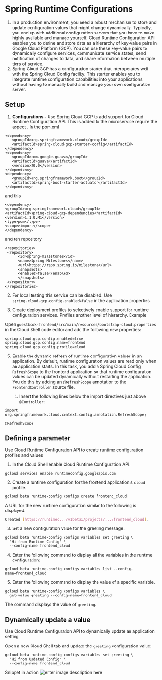 # Spring Runtime Configurations

1. In a production environment, you need a robust mechanism to store and update configuration values that might change dynamically. Typically, you end up with additional configuration servers that you have to make highly available and manage yourself. Cloud Runtime Configuration API enables you to define and store data as a hierarchy of key-value pairs in Google Cloud Platform (GCP). You can use these key-value pairs to dynamically configure services, communicate service states, send notification of changes to data, and share information between multiple tiers of service.
2. Spring Cloud GCP has a configuration starter that interoperates well with the Spring Cloud Config facility. This starter enables you to integrate runtime configuration capabilities into your applications without having to manually build and manage your own configuration server.
## Set up
1.  **Configurations -** Use Spring Cloud GCP to add support for Cloud Runtime Configuration API. This is added to the microservice require the aspect .  In the pom.xml
```
<dependency>
   <groupId>org.springframework.cloud</groupId>
   <artifactId>spring-cloud-gcp-starter-config</artifactId>
</dependency>
<dependency>
   <groupId>com.google.guava</groupId>
   <artifactId>guava</artifactId>
   <version>20.0</version>
</dependency>
<dependency>
   <groupId>org.springframework.boot</groupId>
   <artifactId>spring-boot-starter-actuator</artifactId>
</dependency>
```
and this 
```
<dependency>
<groupId>org.springframework.cloud</groupId>
<artifactId>spring-cloud-gcp-dependencies</artifactId>
<version>1.1.0.M1</version>
<type>pom</type>
<scope>import</scope>
</dependency>

```
and teh repository
```
<repositories>
 <repository>
      <id>spring-milestones</id>
      <name>Spring Milestones</name>
      <url>https://repo.spring.io/milestone</url>
      <snapshots>
	  <enabled>false</enabled>
      </snapshots>
 </repository>
</repositories>

```
2. For local testing this service can be disabled. Use 
`spring.cloud.gcp.config.enabled=false`  in the application properties

3.  Create deployment profiles to selectively enable support for runtime configuration services. Profiles another level of hierarchy. Example 

Open  `guestbook-frontend/src/main/resources/bootstrap-cloud.properties`  in the Cloud Shell code editor and add the following new properties:
```
spring.cloud.gcp.config.enabled=true
spring.cloud.gcp.config.name=frontend
spring.cloud.gcp.config.profile=cloud
```

5. Enable the dynamic refresh of runtime configuration values in an application. 
By default, runtime configuration values are read only when an application starts. In this task, you add a Spring Cloud Config `RefreshScope` to the frontend application so that runtime configuration values can be updated dynamically without restarting the application. You do this by adding an `@RefreshScope` annotation to the `FrontendController` source file.

	1.  Insert the following lines below the import directives just above  `@Controller`:
    

```
import org.springframework.cloud.context.config.annotation.RefreshScope;

@RefreshScope
```
## Defining a parameter
 Use Cloud Runtime Configuration API to create runtime configuration profiles and values
 1.  In the Cloud Shell enable Cloud Runtime Configuration API.
    

```
gcloud services enable runtimeconfig.googleapis.com

```

2.  Create a runtime configuration for the frontend application's  `cloud`  profile.
    

```
gcloud beta runtime-config configs create frontend_cloud

```

A URL for the new runtime configuration similar to the following is displayed:

```bash
Created [https://runtimec.../v1beta1/projects/.../frontend_cloud].
```

3.  Set a new configuration value for the greeting message.
    

```
gcloud beta runtime-config configs variables set greeting \
  "Hi from Runtime Config" \
  --config-name frontend_cloud

```

4.  Enter the following command to display all the variables in the runtime configuration:
    

```
gcloud beta runtime-config configs variables list --config-name=frontend_cloud

```

5.  Enter the following command to display the value of a specific variable.
    

```
gcloud beta runtime-config configs variables \
  get-value greeting --config-name=frontend_cloud

```

The command displays the value of  `greeting`.


## Dynamically update a value
Use Cloud Runtime Configuration API to dynamically update an application setting

Open a new Cloud Shell tab and update the  `greeting`  configuration value:
    

```
gcloud beta runtime-config configs variables set greeting \
  "Hi from Updated Config" \
  --config-name frontend_cloud

```

Snippet in action
![enter image description here](https://i.imgur.com/0Flx6ld.png)
<!--stackedit_data:
eyJoaXN0b3J5IjpbMTIxMTE3MDUxLC0yMDY1NTQ3MzQxLDEzMz
k3NzcwMDYsLTE5NTU1OTIzNjAsLTEwNTg0NjMyOTUsLTc1OTg1
MjQ0NCwtMjA4ODc0NjYxMl19
-->